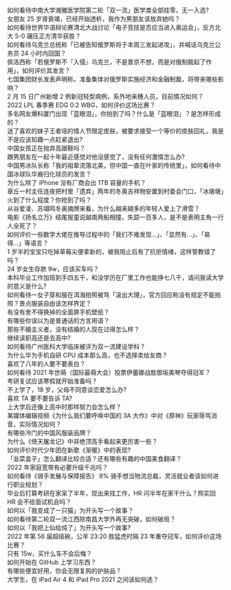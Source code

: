 如何看待中南大学湘雅医学院第二轮「双一流」医学类全部挂零，无一入选?  
女朋友 25 岁肾衰竭，已经开始透析，我作为男朋友该放弃她吗？  
如何看待世界华语辩论赛清北大战讨论「电子竞技是否应当进入奥运会」，反方北大 5-0 碾压正方清华获胜？  
如何看待乌克兰总统称「已被告知俄罗斯将于本周三发起进攻」，并喊话乌克兰公务员 24 小时内回国？  
佩洛西称「若俄罗斯不『入侵』乌克兰，不是普京不想，而是对俄制裁起了作用」，如何评价其发言？  
七国集团财长发表声明称，准备集体对俄罗斯实施经济和金融制裁，将带来哪些影响？  
2 月 15 日广州新增 2 例新冠轻型病例，系外地来穗人员，目前情况如何？  
2022 LPL 春季赛 EDG 0:2 WBG，如何评价这场比赛？  
多名网友爆料厦门出现「蓝眼泪」，你拍到了吗？什么是「蓝眼泪」？是怎样形成的？  
送了喜欢的妹子王者瑶的情人节限定皮肤，被要求接受一个等价的皮肤回礼，我是不是应该知趣一点赶紧退出?  
中国女孩正在抛弃高跟鞋吗？  
跟男朋友在一起十年最近感觉对他没感觉了，没有任何激情怎么办?  
中国男冰队长称「我的祖辈流落北美，但中国一直在叶家的传统里」，如何看待中国冰球队华裔归化球员的发言？  
为什么除了 iPhone 没有厂商会出 1TB 容量的手机？  
章丘一村主任连夜把村里「遗弃」两年的冬奥吉祥物安置到村委会门口，「冰墩墩」火到了什么程度？你抢到了吗？  
从谷爱凌、苏翊鸣冬奥摘牌来看，为什么越来越多的年轻人爱上了滑雪？  
电影《扬名立万》结尾报童说越南两船相撞，失踪一百多人，是不是表明主角一行人全死了？  
如何评价一些数学大佬在推导过程中的「我们不难发现…」、「显然有…」、「易得…」等语言？  
1 岁半的宝宝只吃掉草莓尖便拿新的，被我阻止后有了抗拒情绪，这样管教错了吗？  
24 岁女生存款 9w，应该买车吗？  
本科毕业工作加班到手四五千，和没学历在厂里工作也能挣七八千，请问我读大学的意义是什么?  
如何看待一女子穿和服在洱海拍照被骂「滚出大理」，官方回应称没有规定不能拍照？景点服装自由该怎样界定？  
有没有舍不得换掉的全面屏手机壁纸？  
有哪些你误以为是普通话的方言用语？  
那些不婚主义者，没有结婚的人现在过得怎么样？  
继续读职高还是去高中?  
如何看待广州医科大学临床被评为双一流建设学科？  
为什么华为手机自研 CPU 成本那么高，也不选择卖给友商？  
喜欢了八年的人要不要表白？  
如何看待 2021 年世萌（国际最萌大会）投票伊蕾娜战胜御坂美琴夺得冠军？  
考研复试应该寒假就开始准备吗？  
不上学了，18 岁，父母不同意谈恋爱怎么办?  
喜欢 TA 要不要告诉 TA?  
上大学后还像上高中时那样努力会怎么样？  
某媒体编辑视频《为什么我们要呼唤中国的 3A 大作》中对《原神》玩家辱骂消音，实际情况如何？  
有哪些冷门的中国风服装品牌？  
为什么《倚天屠龙记》中非绝顶高手看起来更厉害一些？  
如何评价时代少年团在新歌《渐暖》中的表现?  
「韭菜盒子」怎么翻译比较合适？还有哪些有趣的中国美食翻译？  
2022 年家庭宽带有必要升级千兆吗？  
如何看待《骑手发展与保障报告》 8% 骑手想当物流总裁，灵活就业者该如何进行职业规划？  
毕业后打算考研在家呆了半年，现出来找工作，HR 问半年在家干什么？照实回 HR 会不给面试机会吗？  
如何以「我变成了一只猫」为开头写一个故事？  
如何看待第二轮双一流江西除南昌大学外再无突破，如何破局？  
如何以「我把上仙给炖了」为开头写一个故事?  
2022 年第 56 届超级碗，公羊 23:20 胜猛虎时隔 23 年重夺冠军，如何评价这场比赛？  
只有 15w，买什么车不会后悔？  
如何开始在 GitHub 上学习东西？  
有哪些便宜好用，你会无限复购的护肤品？  
大学生，在 iPad Air 4 和 iPad Pro 2021 之间该如何选？  
